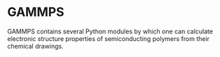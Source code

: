 # GAMMPS
GAMMPS contains several Python modules by which one can calculate electronic structure properties of semiconducting polymers from their chemical drawings.
